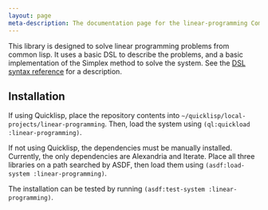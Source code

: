 ```yaml
---
layout: page
meta-description: The documentation page for the linear-programming Common Lisp library.
---
```


This library is designed to solve linear programming problems from common lisp.
It uses a basic DSL to describe the problems, and a basic implementation of the Simplex method to solve the system.  See the [DSL syntax reference](https://neil-lindquist.github.io/linear-programming/linear-problem-syntax) for a description.

## Installation
If using Quicklisp, place the repository contents into `~/quicklisp/local-projects/linear-programming`.
Then, load the system using `(ql:quickload :linear-programming)`.

If not using Quicklisp, the dependencies must be manually installed.
Currently, the only dependencies are Alexandria and Iterate.
Place all three libraries on a path searched by ASDF, then load them using `(asdf:load-system :linear-programming)`.

The installation can be tested by running `(asdf:test-system :linear-programming)`.

